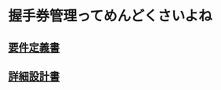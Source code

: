 <!-- coding: utf-8 -->
<!-- vi: set expandtab sw=2 ts=2 -->
# 握手券管理ってめんどくさいよね

## [要件定義書](./doc/youken.md)

## [詳細設計書](./doc/shousai.md)

